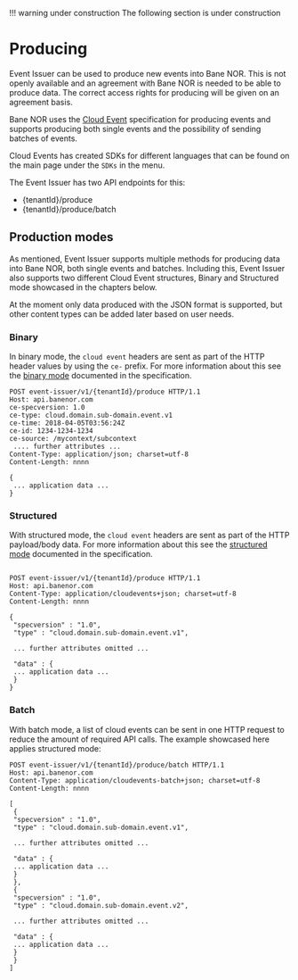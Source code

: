 
!!! warning under construction
    The following section is under construction

# Producing

Event Issuer can be used to produce new events into Bane NOR. This is not openly available and an agreement with Bane NOR is needed to be able to produce data. The correct access rights for producing will be given on an agreement basis.

Bane NOR uses the [Cloud Event](https://cloudevents.io/) specification for producing events and supports producing both single events and the possibility of sending batches of events.

Cloud Events has created SDKs for different languages that can be found on the main page under the `SDKs` in the menu.

The Event Issuer has two API endpoints for this:

- {tenantId}/produce
- {tenantId}/produce/batch

## Production modes

As mentioned, Event Issuer supports multiple methods for producing data into Bane NOR, both single events and batches. Including this, Event Issuer also supports two different Cloud Event structures, Binary and Structured mode showcased in the chapters below.

At the moment only data produced with the JSON format is supported, but other content types can be added later based on user needs.

### Binary

In binary mode, the `cloud event` headers are sent as part of the HTTP header values by using the `ce-` prefix. For more information about this see the [binary mode](https://github.com/cloudevents/spec/blob/v1.0.2/cloudevents/bindings/http-protocol-binding.md#31-binary-content-mode) documented in the specification.

```http
POST event-issuer/v1/{tenantId}/produce HTTP/1.1
Host: api.banenor.com
ce-specversion: 1.0
ce-type: cloud.domain.sub-domain.event.v1
ce-time: 2018-04-05T03:56:24Z
ce-id: 1234-1234-1234
ce-source: /mycontext/subcontext
 .... further attributes ...
Content-Type: application/json; charset=utf-8
Content-Length: nnnn

{
 ... application data ...
}
```

### Structured

With structured mode, the `cloud event` headers are sent as part of the HTTP payload/body data. For more information about this see the [structured mode](https://github.com/cloudevents/spec/blob/v1.0.2/cloudevents/bindings/http-protocol-binding.md#32-structured-content-mode) documented in the specification.

```http

POST event-issuer/v1/{tenantId}/produce HTTP/1.1
Host: api.banenor.com
Content-Type: application/cloudevents+json; charset=utf-8
Content-Length: nnnn

{
 "specversion" : "1.0",
 "type" : "cloud.domain.sub-domain.event.v1",

 ... further attributes omitted ...

 "data" : {
 ... application data ...
 }
}
```

### Batch

With batch mode, a list of cloud events can be sent in one HTTP request to reduce the amount of required API calls. The example showcased here applies structured mode:

```http
POST event-issuer/v1/{tenantId}/produce/batch HTTP/1.1
Host: api.banenor.com
Content-Type: application/cloudevents-batch+json; charset=utf-8
Content-Length: nnnn

[
 {
 "specversion" : "1.0",
 "type" : "cloud.domain.sub-domain.event.v1",

 ... further attributes omitted ...

 "data" : {
 ... application data ...
 }
 },
 {
 "specversion" : "1.0",
 "type" : "cloud.domain.sub-domain.event.v2",

 ... further attributes omitted ...

 "data" : {
 ... application data ...
 }
 }
]
```

